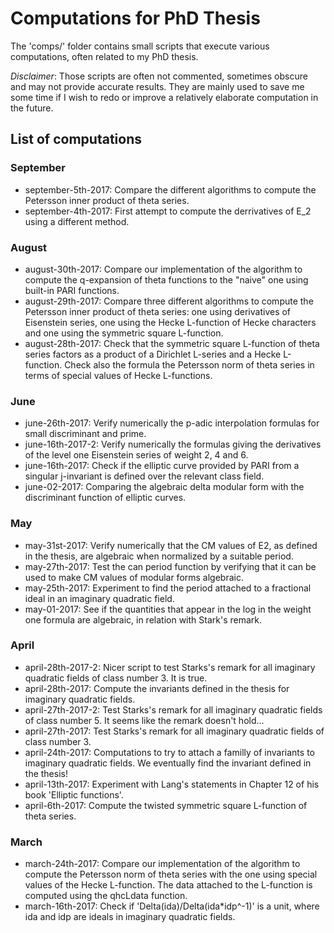 # Computations for PhD Thesis
The 'comps/' folder contains small scripts that execute various computations, often related to my PhD thesis.

_Disclaimer_: Those scripts are often not commented, sometimes obscure and may not provide accurate results. They are mainly used to save me some time if I wish to redo or improve a relatively elaborate computation in the future.

## List of computations
### September
- september-5th-2017: Compare the different algorithms to compute the Petersson inner product of theta series.
- september-4th-2017: First attempt to compute the derrivatives of E_2 using a different method.

### August
- august-30th-2017: Compare our implementation of the algorithm to compute the q-expansion of theta functions to the "naive" one using built-in PARI functions.
- august-29th-2017: Compare three different algorithms to compute the Petersson inner product of theta series: one using derivatives of Eisenstein series, one using the Hecke L-function of Hecke characters and one using the symmetric square L-function.
- august-28th-2017: Check that the symmetric square L-function of theta series factors as a product of a Dirichlet L-series and a Hecke L-function. Check also the formula the Petersson norm of theta series in terms of special values of Hecke L-functions.

### June
- june-26th-2017: Verify numerically the p-adic interpolation formulas for small discriminant and prime.
- june-16th-2017-2: Verify numerically the formulas giving the derivatives of the level one Eisenstein series of weight 2, 4 and 6.
- june-16th-2017: Check if the elliptic curve provided by PARI from a singular j-invariant is defined over the relevant class field.
- june-02-2017: Comparing the algebraic delta modular form with the discriminant function of elliptic curves.

### May
- may-31st-2017: Verify numerically that the CM values of E2, as defined in the thesis, are algebraic when normalized by a suitable period.
- may-27th-2017: Test the can period function by verifying that it can be used to make CM values of modular forms algebraic.
- may-25th-2017: Experiment to find the period attached to a fractional ideal in an imaginary quadratic field.
- may-01-2017: See if the quantities that appear in the log in the weight one formula are algebraic, in relation with Stark's remark.

### April
- april-28th-2017-2: Nicer script to test Starks's remark for all imaginary quadratic fields of class number 3. It is true.
- april-28th-2017: Compute the invariants defined in the thesis for imaginary quadratic fields.
- april-27th-2017-2: Test Starks's remark for all imaginary quadratic fields of class number 5. It seems like the remark doesn't hold...
- april-27th-2017: Test Starks's remark for all imaginary quadratic fields of class number 3.
- april-24th-2017: Computations to try to attach a familly of invariants to imaginary quadratic fields. We eventually find the invariant defined in the thesis!
- april-13th-2017: Experiment with Lang's statements in Chapter 12 of his book 'Elliptic functions'.
- april-6th-2017: Compute the twisted symmetric square L-function of theta series.

### March
- march-24th-2017: Compare our implementation of the algorithm to compute the Petersson norm of theta series with the one using special values of the Hecke L-function. The data attached to the L-function is computed using the qhcLdata function.
- march-16th-2017: Check if 'Delta(ida)/Delta(ida*idp^-1)' is a unit, where ida and idp are ideals in imaginary quadratic fields.
